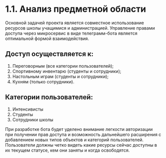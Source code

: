 # 1.1. Анализ предметной области

Основной задачей проекта является совместное использование ресурсов школы учащимися и администрацией. Управление правами доступа через микросервис в виде телеграмм-бота является оптимальной формой взаимодействия. 

## Доступ осуществляется к:

1. Переговорным (все категории пользователей);
2. Спортивному инвентарю (студенты и сотрудники);
3. Настольным играм (студенты и сотрудники);
4. Кухням (только сотрудники).

## Категории пользователей:
1. Интенсивисты
2. Студенты
3. Сотрудники школы

При разработке бота будет уделено внимание легкости авторизации при получении прав доступа и возможность дальнейшего расширения с добавлением новых типов объектов и категорий пользователей. Пользователи должны четко видеть какие ресурсы сейчас доступны в их текущем статусе, кем они заняты и когда освободятся.